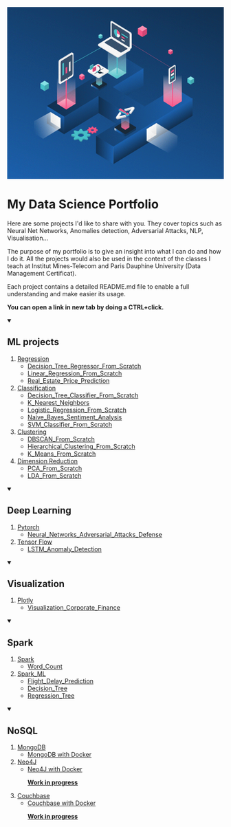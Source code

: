 <a href="https://executive-education.dauphine.psl.eu/formations/executive-master-diplome-universite/ia-science-donnees" target="_blank">
    <img src="image_1.gif" alt="Logo" width="800" height="400">
</a>
 
# My Data Science Portfolio


 
Here are some projects I'd like to share with you. They cover topics such as 
Neural Net Networks, Anomalies detection, Adversarial Attacks, NLP, Visualisation...

The purpose of my portfolio is to give an insight into what I can do and how I do it.
All the projects would also be used in the context of the classes I teach at Institut Mines-Telecom and
Paris Dauphine University (Data Management Certificat). 

Each project contains a detailed README.md file to enable a full understanding and make easier its usage.
<p><b>You can open a link in new tab by doing a CTRL+click.</b></p>

<!-- TABLE OF CONTENTS -->
<details open="open">
  <summary><h2>ML projects</h2></summary>
<ol>
    <li>
        <a href="#">Regression</a>
        <ul>
            <li><a href="https://github.com/DanielOmola/Data_Science_Portfolio/tree/main/Decision_Tree_Regressor_From_Scratch">Decision_Tree_Regressor_From_Scratch</a></li>
		</ul>
        <ul>
            <li><a href="https://github.com/DanielOmola/Data_Science_Portfolio/tree/main/Linear_Regression_From_Scratch">Linear_Regression_From_Scratch</a></li>
        </ul>
         <ul>
            <li><a href="https://github.com/DanielOmola/Data_Science_Portfolio/tree/main/Real_Estate_Price_Prediction">Real_Estate_Price_Prediction</a></li>
        </ul>
	</li>
    <li>
        <a href="#">Classification</a>
        <ul>
            <li><a href="https://github.com/DanielOmola/Data_Science_Portfolio/tree/main/Decision_Tree_Classifier_From_Scratch">Decision_Tree_Classifier_From_Scratch</a></li>
        </ul>
        <ul>
            <li><a href="https://github.com/DanielOmola/Data_Science_Portfolio/tree/main/K_Nearest_Neighbors">K_Nearest_Neighbors</a></li>
        </ul>
        <ul>
            <li><a href="https://github.com/DanielOmola/Data_Science_Portfolio/tree/main/Logistic_Regression_From_Scratch">Logistic_Regression_From_Scratch</a></li>
        </ul>
        <ul>
            <li><a href="https://github.com/DanielOmola/Data_Science_Portfolio/tree/main/Naive_Bayes_Sentiment_Analysis">Naive_Bayes_Sentiment_Analysis</a></li>
        </ul>
        <ul>
            <li><a href="https://github.com/DanielOmola/Data_Science_Portfolio/tree/main/SVM_Classifier_From_Scratch">SVM_Classifier_From_Scratch</a></li>
        </ul>
    </li>
    <li>
        <a href="#Clustering">Clustering</a>
        <ul>
            <li><a href="https://github.com/DanielOmola/Data_Science_Portfolio/tree/main/DBSCAN_From_Scratch">DBSCAN_From_Scratch</a></li>
        </ul>
        <ul>
            <li><a href="https://github.com/DanielOmola/Data_Science_Portfolio/tree/main/Hierarchical_Clustering_From_Scratch">Hierarchical_Clustering_From_Scratch</a></li>
        </ul>
        <ul>
            <li><a href="https://github.com/DanielOmola/Data_Science_Portfolio/tree/main/K_Means_From_Scratch">K_Means_From_Scratch</a></li>
        </ul>
    </li>	
    <li>
        <a href="#Regression">Dimension Reduction</a>
        <ul>
            <li><a href="https://github.com/DanielOmola/Data_Science_Portfolio/tree/main/PCA_From_Scratch">PCA_From_Scratch</a></li>
        </ul>
        <ul>
            <li><a href="https://github.com/DanielOmola/Data_Science_Portfolio/tree/main/LDA_From_Scratch">LDA_From_Scratch</a></li>
        </ul>
    </li>	
</ol>
</details>


<!-- TABLE OF CONTENTS -->

<details open="open">
  <summary><h2>Deep Learning</h2></summary>
  <ol>
    <li>
      <a href="#about-the-project">Pytorch</a>
      <ul>
        <li><a href="https://github.com/DanielOmola/Data_Science_Portfolio/tree/main/Neural_Networks_Adversarial_Attacks_Defense" target = "blank">Neural_Networks_Adversarial_Attacks_Defense</a></li>
      </ul>
    </li>
    <li>
      <a href="#getting-started">Tensor Flow</a>
      <ul>
        <li><a href="https://github.com/DanielOmola/Data_Science_Portfolio/tree/main/LSTM_Anomaly_Detection">LSTM_Anomaly_Detection</a></li>
      </ul>
    </li>
  </ol>
</details>


<!-- TABLE OF CONTENTS -->

<details open="open">
  <summary><h2>Visualization</h2></summary>
  <ol>
    <li>
      <a href="#about-the-project">Plotly</a>
      <ul>
        <li><a href="https://github.com/DanielOmola/Data_Science_Portfolio/tree/main/Visualization_Corporate_Finance">Visualization_Corporate_Finance</a></li>
      </ul>
    </li>
  </ol>
</details>  


<!-- TABLE OF CONTENTS -->

<details open="open">
  <summary><h2>Spark</h2></summary>
  <ol>
    <li>
      <a href="#about-the-project">Spark</a>
      <ul>
        <li><a href="https://github.com/DanielOmola/Data_Science_Portfolio/tree/main/Spark_Word_Count">Word_Count</a></li>
      </ul>
    </li>
    <li>
      <a href="#getting-started">Spark_ML</a>
      <ul>
        <li><a href="https://github.com/DanielOmola/Data_Science_Portfolio/tree/main/Spark_ML_Flight_Delay_Prediction">Flight_Delay_Prediction</a></li>
        <li><a href="https://github.com/DanielOmola/Data_Science_Portfolio/tree/main/Spark_ML_Decision_Tree">Decision_Tree</a></li>
        <li><a href="https://github.com/DanielOmola/Data_Science_Portfolio/tree/main/Spark_ML_Regression_Tree">Regression_Tree</a></li>
      </ul>
    </li>

  </ol>
</details>


<!-- TABLE OF CONTENTS -->

<details open="open">
  <summary><h2>NoSQL</h2></summary>
  
  <ol>
    <li>
      <a href="#about-the-project">MongoDB</a>
      <ul>
        <li><a href="https://github.com/DanielOmola/Data_Science_Portfolio/tree/main/MongoDB_With_Docker">MongoDB with Docker</a></li>
      </ul>
    </li>
    <li>
      <a href="#getting-started">Neo4J</a>
      <ul>
        <li><a href="#description">Neo4J with Docker <p><b>Work in progress</b></p></a></li>
      </ul>
    </li>
    <li>
      <a href="#getting-started">Couchbase</a>
      <ul>
        <li><a href="#description">Couchbase with Docker <p><b>Work in progress</b></p></a></li>
      </ul>
    </li>
  </ol>
</details>